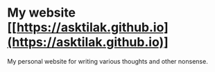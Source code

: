 # My website [[https://asktilak.github.io](https://asktilak.github.io)]

My personal website for writing various thoughts and other nonsense.

